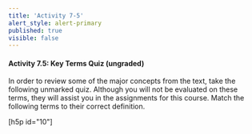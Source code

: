 ```yaml
---
title: 'Activity 7-5'
alert_style: alert-primary
published: true
visible: false
---
```

#### Activity 7.5: Key Terms Quiz (ungraded)
In order to review some of the major concepts from the text, take the following unmarked quiz. Although you will not be evaluated on these terms, they will assist you in the assignments for this course.
Match the following terms to their correct definition.

 [h5p id="10"]
